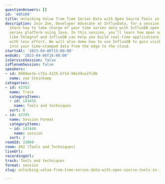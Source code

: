 ```yaml
---
questionAnswers: []
id: '405169'
title: Unlocking Value from Time Series Data with Open Source Tools in Java
description: Join Zoe, Developer Advocate at InfluxData, for a session where she will
  share how to take charge of your time series data with InfluxDB open source time
  series platform using Java. In this session, you’ll learn how open source tools
  like Telegraf and InfluxDB can help you build real-time applications faster and
  with less effort. We will also demo how to use InfluxDB to gain visibility and insight
  into your time-stamped data from the edge to the cloud.
startsAt: '2023-04-06T15:00:00'
endsAt: '2023-04-06T16:00:00'
isServiceSession: false
isPlenumSession: false
speakers:
- id: 8908ee3e-c72a-4125-b71d-98e39ce27c0b
  name: zoe Steinkamp
categories:
- id: 43783
  name: Track
  categoryItems:
  - id: 143435
    name: Tools and techniques
  sort: 0
- id: 43785
  name: Session Format
  categoryItems:
  - id: 143440
    name: session
  sort: 2
roomId: 33060
room: 402 (Tools and Techniques)
liveUrl: 
recordingUrl: 
track: Tools and techniques
format: session
slug: unlocking-value-from-time-series-data-with-open-source-tools-in-java

---
```

